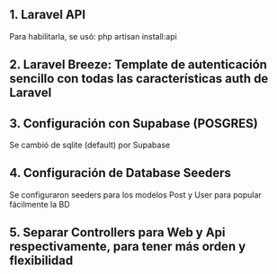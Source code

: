 ## 1. Laravel API

Para habilitarla, se usó: php artisan install:api

## 2. Laravel Breeze: Template de autenticación sencillo con todas las características auth de Laravel

## 3. Configuración con Supabase (POSGRES)

Se cambió de sqlite (default) por Supabase

## 4. Configuración de Database Seeders

Se configuraron seeders para los modelos Post y User para popular fácilmente la BD


## 5. Separar Controllers para Web y Api respectivamente, para tener más orden y flexibilidad




